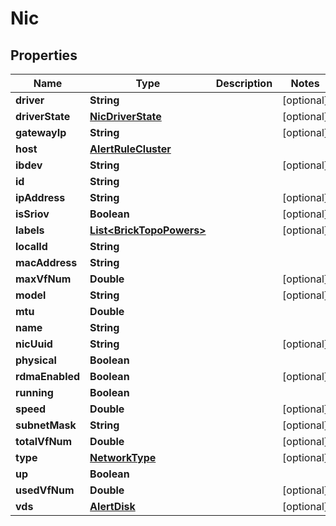 

# Nic


## Properties

Name | Type | Description | Notes
------------ | ------------- | ------------- | -------------
**driver** | **String** |  |  [optional]
**driverState** | [**NicDriverState**](NicDriverState.md) |  |  [optional]
**gatewayIp** | **String** |  |  [optional]
**host** | [**AlertRuleCluster**](AlertRuleCluster.md) |  | 
**ibdev** | **String** |  |  [optional]
**id** | **String** |  | 
**ipAddress** | **String** |  |  [optional]
**isSriov** | **Boolean** |  |  [optional]
**labels** | [**List&lt;BrickTopoPowers&gt;**](BrickTopoPowers.md) |  |  [optional]
**localId** | **String** |  | 
**macAddress** | **String** |  | 
**maxVfNum** | **Double** |  |  [optional]
**model** | **String** |  |  [optional]
**mtu** | **Double** |  | 
**name** | **String** |  | 
**nicUuid** | **String** |  |  [optional]
**physical** | **Boolean** |  | 
**rdmaEnabled** | **Boolean** |  |  [optional]
**running** | **Boolean** |  | 
**speed** | **Double** |  |  [optional]
**subnetMask** | **String** |  |  [optional]
**totalVfNum** | **Double** |  |  [optional]
**type** | [**NetworkType**](NetworkType.md) |  |  [optional]
**up** | **Boolean** |  | 
**usedVfNum** | **Double** |  |  [optional]
**vds** | [**AlertDisk**](AlertDisk.md) |  |  [optional]



